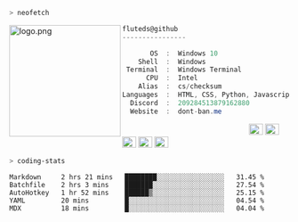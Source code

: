 ```zsh
> neofetch
```

<img align="left" src="https://github.com/fluteds.png" alt="logo.png" width="200"/> 

```csharp
fluteds@github
----------------

       OS  :  Windows 10
    Shell  :  Windows
 Terminal  :  Windows Terminal
      CPU  :  Intel
    Alias  :  cs/checksum
Languages  :  HTML, CSS, Python, Javascript
  Discord  :  209284513879162880
  Website  :  dont-ban.me
```

<p align="left">
  &nbsp; &nbsp; &nbsp; &nbsp; &nbsp;&nbsp; &nbsp; &nbsp; &nbsp; &nbsp;&nbsp; &nbsp; &nbsp; &nbsp; &nbsp; &nbsp; &nbsp; &nbsp; &nbsp; &nbsp; &nbsp;&nbsp; &nbsp; &nbsp; &nbsp; &nbsp;&nbsp; &nbsp; &nbsp; &nbsp; &nbsp;
  <img alt="#474342" src="https://via.placeholder.com/15/ADBAC7/000000?text=+" width="25" height="20" />
  <img alt="#fbedf6" src="https://via.placeholder.com/15/6CB6FF/000000?text=+" width="25" height="20" />
  <img alt="#c9594d" src="https://via.placeholder.com/15/F47067/000000?text=+" width="25" height="20" />
  <img alt="#f8b9b2" src="https://via.placeholder.com/15/DCBDFB/000000?text=+" width="25" height="20" />
  <img alt="#f8b9b2" src="https://via.placeholder.com/15/57ab5a/000000?text=+" width="25" height="20" />
</p>

```zsh
> coding-stats
```

<!--START_SECTION:waka-->
```text
Markdown     2 hrs 21 mins   ████████░░░░░░░░░░░░░░░░░   31.45 % 
Batchfile    2 hrs 3 mins    ███████░░░░░░░░░░░░░░░░░░   27.54 % 
AutoHotkey   1 hr 52 mins    ██████▒░░░░░░░░░░░░░░░░░░   25.15 % 
YAML         20 mins         █░░░░░░░░░░░░░░░░░░░░░░░░   04.54 % 
MDX          18 mins         █░░░░░░░░░░░░░░░░░░░░░░░░   04.04 % 
```
<!--END_SECTION:waka-->
